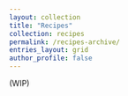 ```yaml
---
layout: collection
title: "Recipes"
collection: recipes
permalink: /recipes-archive/
entries_layout: grid
author_profile: false
---
```


(WIP)

<!-- ---
title: "Posts by Category (grid view)"
layout: categories
permalink: /categories-grid/
entries_layout: grid
author_profile: true
--- -->

